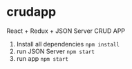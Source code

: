 # crudapp
React + Redux + JSON Server CRUD APP

1) Install all dependencies `npm install`
2) run JSON Server `npm start`
3) run app `npm start`
